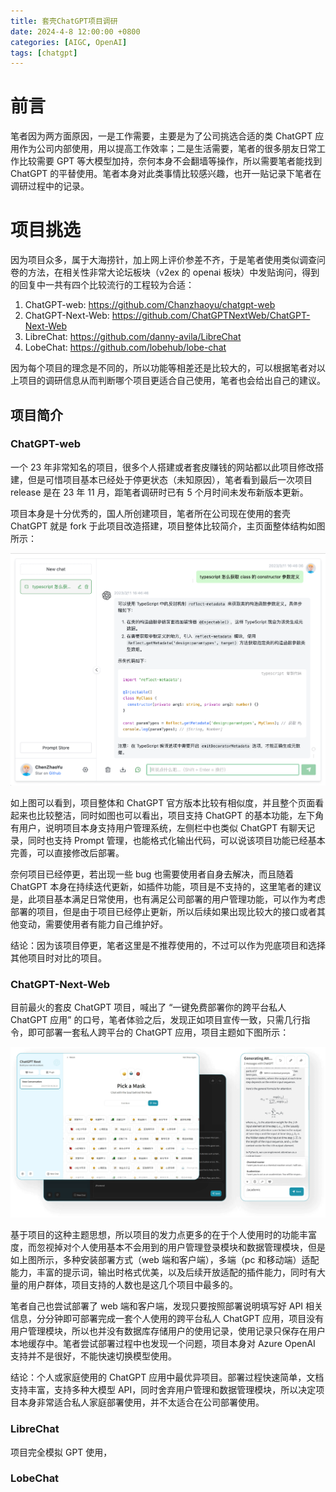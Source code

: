 ```yaml
---
title: 套壳ChatGPT项目调研
date: 2024-4-8 12:00:00 +0800
categories: [AIGC, OpenAI]
tags: [chatgpt]
---
```


# 前言

笔者因为两方面原因，一是工作需要，主要是为了公司挑选合适的类 ChatGPT 应用作为公司内部使用，用以提高工作效率；二是生活需要，笔者的很多朋友日常工作比较需要 GPT 等大模型加持，奈何本身不会翻墙等操作，所以需要笔者能找到 ChatGPT 的平替使用。笔者本身对此类事情比较感兴趣，也开一贴记录下笔者在调研过程中的记录。

# 项目挑选

因为项目众多，属于大海捞针，加上网上评价参差不齐，于是笔者使用类似调查问卷的方法，在相关性非常大论坛板块（v2ex 的 openai 板块）中发贴询问，得到的回复中一共有四个比较流行的工程较为合适：

1. ChatGPT-web: https://github.com/Chanzhaoyu/chatgpt-web
2. ChatGPT-Next-Web: https://github.com/ChatGPTNextWeb/ChatGPT-Next-Web
3. LibreChat: https://github.com/danny-avila/LibreChat
4. LobeChat: https://github.com/lobehub/lobe-chat

因为每个项目的理念是不同的，所以功能等相差还是比较大的，可以根据笔者对以上项目的调研信息从而判断哪个项目更适合自己使用，笔者也会给出自己的建议。

## 项目简介

### ChatGPT-web

一个 23 年非常知名的项目，很多个人搭建或者套皮赚钱的网站都以此项目修改搭建，但是可惜项目基本已经处于停更状态（未知原因），笔者看到最后一次项目 release 是在 23 年 11 月，距笔者调研时已有 5 个月时间未发布新版本更新。

项目本身是十分优秀的，国人所创建项目，笔者所在公司现在使用的套壳 ChatGPT 就是 fork 于此项目改造搭建，项目整体比较简介，主页面整体结构如图所示：

![截图](/assets/image/2024/4/20240409002116.png)

如上图可以看到，项目整体和 ChatGPT 官方版本比较有相似度，并且整个页面看起来也比较整洁，同时如图也可以看出，项目支持 ChatGPT 的基本功能，左下角有用户，说明项目本身支持用户管理系统，左侧栏中也类似 ChatGPT 有聊天记录，同时也支持 Prompt 管理，也能格式化输出代码，可以说该项目功能已经基本完善，可以直接修改后部署。

奈何项目已经停更，若出现一些 bug 也需要使用者自身去解决，而且随着 ChatGPT 本身在持续迭代更新，如插件功能，项目是不支持的，这里笔者的建议是，此项目基本满足日常使用，也有满足公司部署的用户管理功能，可以作为考虑部署的项目，但是由于项目已经停止更新，所以后续如果出现比较大的接口或者其他变动，需要使用者有能力自己维护好。

结论：因为该项目停更，笔者这里是不推荐使用的，不过可以作为兜底项目和选择其他项目时对比的项目。

### ChatGPT-Next-Web

目前最火的套皮 ChatGPT 项目，喊出了 “一键免费部署你的跨平台私人 ChatGPT 应用” 的口号，笔者体验之后，发现正如项目宣传一致，只需几行指令，即可部署一套私人跨平台的 ChatGPT 应用，项目主题如下图所示：

![截图](/assets/image/2024/4/20240409003707.png)

基于项目的这种主题思想，所以项目的发力点更多的在于个人使用时的功能丰富度，而忽视掉对个人使用基本不会用到的用户管理登录模块和数据管理模块，但是如上图所示，多种安装部署方式（web 端和客户端），多端（pc 和移动端）适配能力，丰富的提示词，输出时格式优美，以及后续开放适配的插件能力，同时有大量的用户群体，项目支持的人数也是这几个项目中最多的。

笔者自己也尝试部署了 web 端和客户端，发现只要按照部署说明填写好 API 相关信息，分分钟即可部署完成一套个人使用的跨平台私人 ChatGPT 应用，项目没有用户管理模块，所以也并没有数据库存储用户的使用记录，使用记录只保存在用户本地缓存中。笔者尝试部署过程中也发现一个问题，项目本身对 Azure OpenAI 支持并不是很好，不能快速切换模型使用。

结论：个人或家庭使用的 ChatGPT 应用中最优异项目。部署过程快速简单，文档支持丰富，支持多种大模型 API，同时舍弃用户管理和数据管理模块，所以决定项目本身非常适合私人家庭部署使用，并不太适合在公司部署使用。

### LibreChat

项目完全模拟 GPT 使用，

### LobeChat
